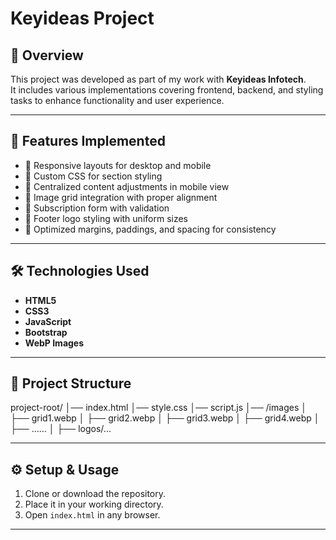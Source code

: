 # Keyideas Project

## 📌 Overview
This project was developed as part of my work with **Keyideas Infotech**.  
It includes various implementations covering frontend, backend, and styling tasks to enhance functionality and user experience.

---

## 🚀 Features Implemented
- 🔹 Responsive layouts for desktop and mobile  
- 🔹 Custom CSS for section styling  
- 🔹 Centralized content adjustments in mobile view  
- 🔹 Image grid integration with proper alignment  
- 🔹 Subscription form with validation  
- 🔹 Footer logo styling with uniform sizes  
- 🔹 Optimized margins, paddings, and spacing for consistency  

---

## 🛠️ Technologies Used
- **HTML5**  
- **CSS3**  
- **JavaScript**  
- **Bootstrap**  
- **WebP Images**  

---

## 📂 Project Structure
project-root/
│── index.html
│── style.css
│── script.js
│── /images
│ ├── grid1.webp
│ ├── grid2.webp
│ ├── grid3.webp
│ ├── grid4.webp
│ ├── ......
│ ├── logos/...

---

## ⚙️ Setup & Usage
1. Clone or download the repository.  
2. Place it in your working directory.  
3. Open `index.html` in any browser.  

---
